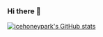 ### Hi there 👋

[![icehoneypark's GitHub stats](https://github-readme-stats.vercel.app/api?username=icehoneypark&show_icons=true&theme=synthwave)](https://github.com/anuraghazra/github-readme-stats)


<!--
**icehoneypark/icehoneypark** is a ✨ _special_ ✨ repository because its `README.md` (this file) appears on your GitHub profile.

Here are some ideas to get you started:

- 🔭 I’m currently working on ...
- 🌱 I’m currently learning ...
- 👯 I’m looking to collaborate on ...
- 🤔 I’m looking for help with ...
- 💬 Ask me about ...
- 📫 How to reach me: ...
- 😄 Pronouns: ...
- ⚡ Fun fact: ...
-->
